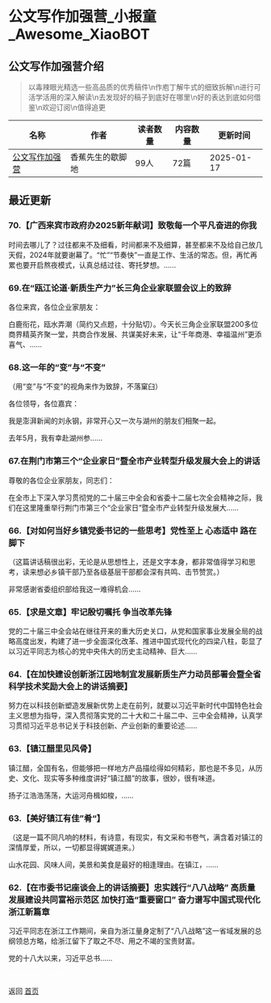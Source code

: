 # 公文写作加强营_小报童_Awesome_XiaoBOT

## 公文写作加强营介绍
> 以毒辣眼光精选一些高品质的优秀稿件\n作庖丁解牛式的细致拆解\n进行可活学活用的深入解读\n去发现好的稿子到底好在哪里\n好的表达到底如何借鉴\n欢迎订阅\n值得追更  
  


|名称|作者|读者数量|内容数量|更新时间|
|---|---|---|---|---|
|[公文写作加强营](https://xiaobot.net/p/xbtpjg?refer=0b133df9-27dc-423b-8101-639049001c13)|香蕉先生的歇脚地|99人|72篇|2025-01-17|

## 最近更新
### 70.【广西来宾市政府办2025新年献词】致敬每一个平凡奋进的你我

时间去哪儿了？过往都来不及细看，时间都来不及细算，甚至都来不及给自己放几天假，2024年就要谢幕了。“忙”“节奏快”一直是工作、生活的常态。但，再忙再累也要开启熬夜模式，认真总结过往、寄托梦想。......

### 69.在“瓯江论道·新质生产力”长三角企业家联盟会议上的致辞

各位来宾，各位企业家朋友：

白鹿衔花，瓯水弄潮（简约又点题，十分贴切）。今天长三角企业家联盟200多位商界精英齐聚一堂，共商合作发展、共谋美好未来，让“千年商港、幸福温州”更添喜气、......

### 68.这一年的“变”与“不变”

（用“变”与“不变”的视角来作为致辞，不落窠臼）

各位领导，各位嘉宾：

我是澎湃新闻的刘永钢，非常开心又一次与湖州的朋友们相聚一起。

去年5月，我有幸赴湖州参......

### 67.在荆门市第三个“企业家日”暨全市产业转型升级发展大会上的讲话

尊敬的各位企业家朋友，同志们：

在全市上下深入学习贯彻党的二十届三中全会和省委十二届七次全会精神之际，我们在这里隆重举行荆门市第三个“企业家日”暨全市产业转型升级发展大......

### 66.【对如何当好乡镇党委书记的一些思考】党性至上 心态适中 路在脚下

（这篇讲话稿很出彩，无论是从思想性上，还是文字本身，都非常值得学习和思考，读来想必乡镇干部乃至各级基层干部都会深有共鸣、击节赞赏。）

非常感谢省委组织部给我这一难得机会......

### 65.【求是文章】牢记殷切嘱托 争当改革先锋

党的二十届三中全会站在继往开来的重大历史关口，从党和国家事业发展全局的战略高度出发，构建了进一步全面深化改革、推进中国式现代化的四梁八柱，彰显了以习近平同志为核心的党中央伟大的历史主动精神、巨大......

### 64.【在加快建设创新浙江因地制宜发展新质生产力动员部署会暨全省科学技术奖励大会上的讲话摘要】

努力在以科技创新塑造发展新优势上走在前列，就要以习近平新时代中国特色社会主义思想为指导，深入贯彻落实党的二十大和二十届二中、三中全会精神，认真学习贯彻习近平总书记关于科技创新、产业创新的重要论述......

### 63.【镇江醋里见风骨】

镇江醋，全国有名，但能够把一样地方产品描绘得如何精彩，那也是不多见，从历史、文化、现实等多种维度讲好“镇江醋”的故事，很妙，很有味道。

扬子江浩浩荡荡，大运河舟楫如梭，......

### 63.【美好镇江有佳”肴“】

（这是一篇不同凡响的材料，有诗意，有现实，有文采和书卷气，满含着对镇江的深情厚爱，所以，一切都显得娓娓道来。）

山水花园、风味人间，美景和美食是最好的相逢理由。在镇江，......

### 62.【在市委书记座谈会上的讲话摘要】忠实践行“八八战略” 高质量发展建设共同富裕示范区 加快打造“重要窗口” 奋力谱写中国式现代化浙江新篇章

习近平同志在浙江工作期间，亲自为浙江量身定制了“八八战略”这一省域发展的总纲领总方略，给浙江留下了取之不尽、用之不竭的宝贵财富。



党的十八大以来，习近平总书......


<a href="https://github.com/Reno9527/awesome-xiaobot" style="color: white; text-decoration: none;">awesome-xiaobot</a>

返回 [首页](../README.md)
